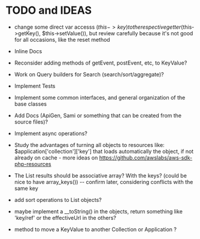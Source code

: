 # TODO and IDEAS

- change some direct var accesss ($this->key) to the respective getter ($this->getKey(), $this->setValue()), but review carefully because it's not good for all occasions, like the reset method

- Inline Docs

- Reconsider adding methods of getEvent, postEvent, etc, to KeyValue?

- Work on Query builders for Search (search/sort/aggregate)?

- Implement Tests

- Implement some common interfaces, and general organization of the base classes

- Add Docs (ApiGen, Sami or something that can be created from the source files)?

- Implement async operations?

- Study the advantages of turning all objects to resources like: $application['collection']['key'] that loads automatically the object, if not already on cache  - more ideas on https://github.com/awslabs/aws-sdk-php-resources

- The List results should be associative array? With the keys? (could be nice to have array_keys()) -- confirm later, considering conflicts with the same key

- add sort operations to List objects?

- maybe implement a __toString() in the objects, return something like 'key/ref' or the effectiveUrl in the others?

- method to move a KeyValue to another Collection or Application ?


